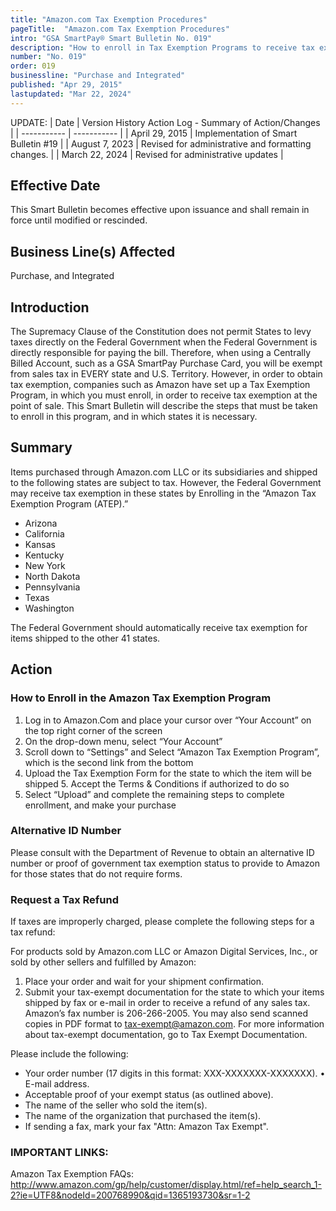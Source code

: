 ```yaml
---
title: "Amazon.com Tax Exemption Procedures"
pageTitle:  "Amazon.com Tax Exemption Procedures"
intro: "GSA SmartPay® Smart Bulletin No. 019"
description: "How to enroll in Tax Exemption Programs to receive tax exemption at the point of sale with Amazon. "
number: "No. 019"
order: 019
businessline: "Purchase and Integrated"
published: "Apr 29, 2015"
lastupdated: "Mar 22, 2024"
---
```


UPDATE:
| Date | Version History Action Log - Summary of Action/Changes |
| ----------- | ----------- |
| April 29, 2015 | Implementation of Smart Bulletin #19 |
| August 7, 2023 | Revised for administrative and formatting changes. |
| March 22, 2024 | Revised for administrative updates |

## Effective Date

This Smart Bulletin becomes effective upon issuance and shall remain in force until
modified or rescinded.


## Business Line(s) Affected

Purchase, and Integrated


## Introduction

The Supremacy Clause of the Constitution does not permit States to levy taxes directly on the Federal Government when the Federal Government is directly responsible for paying the bill. Therefore, when using a Centrally Billed Account, such as a GSA SmartPay Purchase Card, you will be exempt from sales tax in EVERY state and U.S. Territory. However, in order to obtain tax exemption, companies such as Amazon have set up a Tax Exemption Program, in which you must enroll, in order to receive tax exemption at the point of sale. This Smart Bulletin will describe the steps that must be taken to enroll in this program, and in which states it is necessary. 


## Summary

Items purchased through Amazon.com LLC or its subsidiaries and shipped to the following states are subject to tax. However, the Federal Government may receive tax exemption in these states by Enrolling in the “Amazon Tax Exemption Program (ATEP).”

- Arizona 
- California 
- Kansas 
- Kentucky
- New York 
- North Dakota 
- Pennsylvania 
- Texas 
- Washington 

The Federal Government should automatically receive tax exemption for items shipped to the other 41 states. 


## Action

### How to Enroll in the Amazon Tax Exemption Program 
1. Log in to Amazon.Com and place your cursor over “Your Account” on the top right corner of the screen 
2. On the drop-down menu, select “Your Account” 
3. Scroll down to “Settings” and Select “Amazon Tax Exemption Program”, which is the second link from the bottom 
4. Upload the Tax Exemption Form for the state to which the item will be shipped 5. Accept the Terms & Conditions if authorized to do so 
6. Select “Upload” and complete the remaining steps to complete enrollment, and make your purchase 

### Alternative ID Number 
Please consult with the Department of Revenue to obtain an alternative ID number or  proof of government tax exemption status to provide to Amazon for those states that  do not require forms. 

### Request a Tax Refund 
If taxes are improperly charged, please complete the following steps for a tax refund:

For products sold by Amazon.com LLC or Amazon Digital Services, Inc., or sold by other sellers and fulfilled by Amazon: 
1. Place your order and wait for your shipment confirmation.
2. Submit your tax-exempt documentation for the state to which your items shipped by fax or e-mail in order to receive a refund of any sales tax. Amazon’s fax number is 206-266-2005. You may also send scanned copies in PDF format to tax-exempt@amazon.com. For more information about tax-exempt documentation, go to Tax Exempt Documentation. 

Please include the following: 
- Your order number (17 digits in this format: XXX-XXXXXXX-XXXXXXX). • E-mail address. 
- Acceptable proof of your exempt status (as outlined above). 
- The name of the seller who sold the item(s). 
- The name of the organization that purchased the item(s). 
- If sending a fax, mark your fax "Attn: Amazon Tax Exempt". 

### IMPORTANT LINKS: 
Amazon Tax Exemption FAQs: 
http://www.amazon.com/gp/help/customer/display.html/ref=help_search_1-2?ie=UTF8&nodeId=200768990&qid=1365193730&sr=1-2
